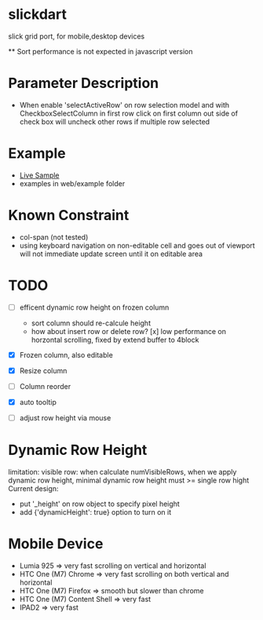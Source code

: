 slickdart
=========

slick grid port, for mobile,desktop devices

** Sort performance is not expected in javascript version

Parameter Description
=======================

* When enable 'selectActiveRow' on row selection model and with CheckboxSelectColumn in first row
  click on first column out side of check box will uncheck other rows if multiple row selected


Example
=========================
* [Live Sample](https://cjkao.github.io/slickdart)
* examples in web/example folder

Known Constraint
========================
* col-span (not tested) 
* using keyboard navigation on non-editable cell and goes out of viewport will not
  immediate update screen until it on editable area
   
TODO
========================

- [ ] efficent dynamic row height on frozen column
  - sort column should re-calcule height
  - how about insert row or delete row?
  [x] low performance on horzontal scrolling, fixed by extend buffer to 4block
- [x] Frozen column, also editable
- [x] Resize column
- [ ] Column reorder
- [x] auto tooltip
- [ ] adjust row height via mouse



Dynamic Row Height
===============================
limitation: visible row:
when calculate numVisibleRows, when we apply dynamic row height, minimal dynamic row height must >= single row hight
Current design: 
- put '_height' on row object to specify pixel height  
- add {'dynamicHeight': true} option to turn on it  

Mobile Device
==============================
- Lumia 925  => very fast scrolling on vertical and horizontal 
- HTC One (M7) Chrome => very fast scrolling on both vertical and horizontal
- HTC One (M7) Firefox => smooth but slower than chrome
- HTC One (M7) Content Shell => very fast
- IPAD2 => very fast
